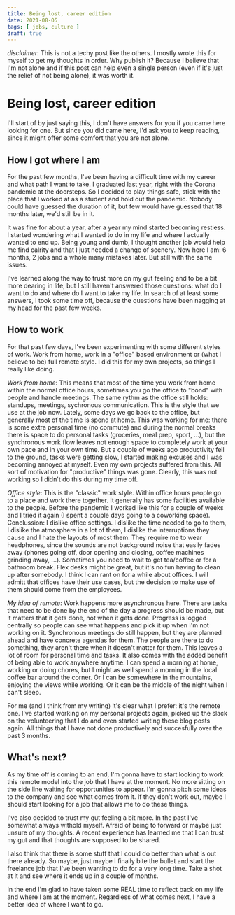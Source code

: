```yaml
---
title: Being lost, career edition
date: 2021-08-05
tags: [ jobs, culture ]
draft: true
---
```


_disclaimer_: This is not a techy post like the others. I mostly wrote this for
myself to get my thoughts in order. Why publish it? Because I believe that I'm
not alone and if this post can help even a single person (even if it's just the
relief of not being alone), it was worth it.

# Being lost, career edition

I'll start of by just saying this, I don't have answers for you if you came
here looking for one. But since you did came here, I'd ask you to keep reading,
since it might offer some comfort that you are not alone.

## How I got where I am

For the past few  months, I've been having a difficult time with my career and
what path I want to take. I graduated last year, right with the Corona pandemic
at the doorsteps. So I decided to play things safe, stick with the place that I
worked at as a student and hold out the pandemic. Nobody could have guessed the
duration of it, but few would have guessed that 18 months later, we'd still be in
it.

It was fine for about a year, after a year my mind started becoming restless. I
started wondering what I wanted to do in my life and where I actually wanted to
end up. Being young and dumb, I thought another job would help me find calrity
and that I just needed a change of scenery. Now here I am: 6 months, 2 jobs and a
whole many mistakes later. But still with the same issues.

I've learned along the way to trust more on my gut feeling and to be a bit more
dearing in life, but I still haven't answered those questions: what do I want to
do and where do I want to take my life. In search of at least some answers, I
took some time off, because the questions have been nagging at my head for the
past few weeks.

## How to work

For that past few days, I've been experimenting with some different styles of
work. Work from home, work in a "office" based environment or (what I believe to
be) full remote style. I did this for my own projects, so things I really like
doing.

_Work from home_: This means that most of the time you work from home within the
normal office hours, sometimes you go the office to "bond" with people and handle
meetings. The same rythm as the office still holds: standups, meetings,
sychronous communication. This is the style that we use at the job now. Lately,
some days we go back to the office, but generally most of the time is spend at
home. This was working for me: there is some extra personal time (no commute) and
during the normal breaks there is space to do personal tasks (groceries, meal
prep, sport, ...), but the synchronous work flow leaves not enough space to
completely work at your own pace and in your own time. But a couple of weeks ago
productivity fell to the ground, tasks were getting slow, I started making
excuses and I was becoming annoyed at myself. Even my own projects suffered from
this. All sort of motivation for "productive" things was gone. Clearly, this was
not working so I didn't do this during my time off.

_Office style_: This is the "classic" work style. Within office hours people go
to a place and work there together. It generally has some facilities available to
the people. Before the pandemic I worked like this for a couple of weeks and I
tried it again (I spent a couple days going to a coworking space). Conclussion: I
dislike office settings. I dislike the time needed to go to them, I dislike the
atmosphere in a lot of them, I dislike the interruptions they cause and I hate
the layouts of most them. They require me to wear headphones, since the sounds
are not background noise that easily fades away (phones going off, door opening
and closing, coffee machines grinding away, ...). Sometimes you need to wait to
get tea/coffee or for a bathroom break. Flex desks might be great, but it's no
fun having to clean up after somebody. I think I can rant on for a while about
offices. I will admitt that offices have their use cases, but the decision to
make use of them should come from the employees. 

_My idea of remote_: Work happens more asynchronous here. There are tasks that
need to be done by the end of the day a progress should be made, but it matters
that it gets done, not when it gets done. Progress is logged centrally so people
can see what happens and pick it up when I'm not working on it. Synchronous
meetings do still happen, but they are planned ahead and have concrete agendas
for them. The people are there to do something, they aren't there when it doesn't
matter for them. This leaves a lot of room for personal time and tasks. It also
comes with the added benefit of being able to work anywhere anytime. I can spend
a morning at home, working or doing chores, but I might as well spend a morning
in the local coffee bar around the corner. Or I can be somewhere in the
mountains, enjoying the views while working. Or it can be the middle of the night
when I can't sleep.

For me (and I think from my writing) it's clear what I prefer: it's the remote
one. I've started working on my personal projects again, picked up the slack on
the volunteering that I do and even started writing these blog posts again. All
things that I have not done productively and succesfully over the past 3 months.

## What's next?

As my time off is coming to an end, I'm gonna have to start looking to work this
remote model into the job that I have at the moment. No more sitting on the
side line waiting for opportunities to appear. I'm gonna pitch some ideas to the
company and see what comes from it. If they don't work out, maybe I should start
looking for a job that allows me to do these things.

I've also decided to trust my gut feeling a bit more. In the past I've somewhat
always withold myself. Afraid of being to forward or maybe just unsure of my
thoughts. A recent experience has learned me that I can trust my gut and that
thoughts are supposed to be shared.

I also think that there is some stuff that I could do better than what is out
there already. So maybe, just maybe I finally bite the bullet and start the
freelance job that I've been wanting to do for a very long time. Take a shot at
it and see where it ends up in a couple of months.

In the end I'm glad to have taken some REAL time to reflect back on my life and
where I am at the moment. Regardless of what comes next, I have a better idea of
where I want to go.
